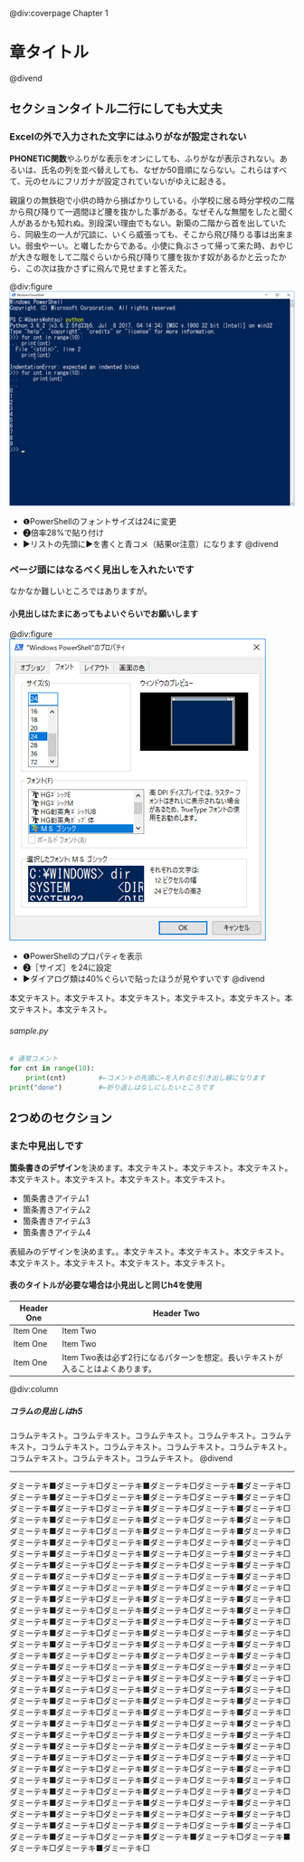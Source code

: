 @div:coverpage
Chapter 1
# 章タイトル
@divend

## セクションタイトル二行にしても大丈夫

### Excelの外で入力された文字にはふりがなが設定されない
**PHONETIC関数**やふりがな表示をオンにしても、ふりがなが表示されない。あるいは、氏名の列を並べ替えしても、なぜか50音順にならない。これらはすべて、元のセルにフリガナが設定されていないがゆえに起きる。

親譲りの無鉄砲で小供の時から損ばかりしている。小学校に居る時分学校の二階から飛び降りて一週間ほど腰を抜かした事がある。なぜそんな無闇をしたと聞く人があるかも知れぬ。別段深い理由でもない。新築の二階から首を出していたら、同級生の一人が冗談に、いくら威張っても、そこから飛び降りる事は出来まい。弱虫やーい。と囃したからである。小使に負ぶさって帰って来た時、おやじが大きな眼をして二階ぐらいから飛び降りて腰を抜かす奴があるかと云ったから、この次は抜かさずに飛んで見せますと答えた。

@div:figure
![](img0/ch0-1-1.png?svgimg=28,70,70)
- ❶PowerShellのフォントサイズは24に変更
- ❷倍率28%で貼り付け
- ▶リストの先頭に▶を書くと青コメ（結果or注意）になります
@divend

### ページ頭にはなるべく見出しを入れたいです
なかなか難しいところではありますが。

#### 小見出しはたまにあってもよいぐらいでお願いします
@div:figure
![](img0/ch0-1-2.png?svgimg=40)
- ❶PowerShellのプロパティを表示
- ❷［サイズ］を24に設定
- ▶ダイアログ類は40%ぐらいで貼ったほうが見やすいです
@divend

本文テキスト。本文テキスト。本文テキスト。本文テキスト。本文テキスト。本文テキスト。本文テキスト。

###### sample.py
```python
# 通常コメント
for cnt in range(10):
    print(cnt)        #←コメントの先頭に←を入れると引き出し線になります
print("done")         #←折り返しはなしにしたいところです
```


## 2つめのセクション

### また中見出しです
**箇条書きのデザイン**を決めます。本文テキスト。本文テキスト。本文テキスト。本文テキスト。本文テキスト。本文テキスト。本文テキスト。

- 箇条書きアイテム1
- 箇条書きアイテム2
- 箇条書きアイテム3
- 箇条書きアイテム4

表組みのデザインを決めます。。本文テキスト。本文テキスト。本文テキスト。本文テキスト。本文テキスト。本文テキスト。本文テキスト。

#### 表のタイトルが必要な場合は小見出しと同じh4を使用
| Header One     | Header Two
|-- |--
| Item One       | Item Two
| Item One       | Item Two
| Item One       | Item Two表は必ず2行になるパターンを想定。長いテキストが入ることはよくあります。

@div:column
##### コラムの見出しはh5
コラムテキスト。コラムテキスト。コラムテキスト。コラムテキスト。コラムテキスト。コラムテキスト。コラムテキスト。コラムテキスト。コラムテキスト。コラムテキスト。コラムテキスト。コラムテキスト。
@divend

---
ダミーテキ■ダミーテキ□ダミーテキ■ダミーテキ□ダミーテキ■ダミーテキ□ダミーテキ■ダミーテキ□ダミーテキ■ダミーテキ□ダミーテキ■ダミーテキ□ダミーテキ■ダミーテキ□ダミーテキ■ダミーテキ□ダミーテキ■ダミーテキ□ダミーテキ■ダミーテキ□ダミーテキ■ダミーテキ□ダミーテキ■ダミーテキ□ダミーテキ■ダミーテキ□ダミーテキ■ダミーテキ□ダミーテキ■ダミーテキ□ダミーテキ■ダミーテキ□ダミーテキ■ダミーテキ□ダミーテキ■ダミーテキ□ダミーテキ■ダミーテキ□ダミーテキ■ダミーテキ□ダミーテキ■ダミーテキ□ダミーテキ■ダミーテキ□ダミーテキ■ダミーテキ□ダミーテキ■ダミーテキ□ダミーテキ■ダミーテキ□ダミーテキ■ダミーテキ□ダミーテキ■ダミーテキ□ダミーテキ■ダミーテキ□ダミーテキ■ダミーテキ□ダミーテキ■ダミーテキ□ダミーテキ■ダミーテキ□ダミーテキ■ダミーテキ□ダミーテキ■ダミーテキ□ダミーテキ■ダミーテキ□ダミーテキ■ダミーテキ□ダミーテキ■ダミーテキ□ダミーテキ■ダミーテキ□ダミーテキ■ダミーテキ□ダミーテキ■ダミーテキ□ダミーテキ■ダミーテキ□ダミーテキ■ダミーテキ□ダミーテキ■ダミーテキ□ダミーテキ■ダミーテキ□ダミーテキ■ダミーテキ□ダミーテキ■ダミーテキ□ダミーテキ■ダミーテキ□ダミーテキ■ダミーテキ□ダミーテキ■ダミーテキ□ダミーテキ■ダミーテキ□ダミーテキ■ダミーテキ□ダミーテキ■ダミーテキ□ダミーテキ■ダミーテキ□ダミーテキ■ダミーテキ□ダミーテキ■ダミーテキ□ダミーテキ■ダミーテキ□ダミーテキ■ダミーテキ□ダミーテキ■ダミーテキ□ダミーテキ■ダミーテキ□ダミーテキ■ダミーテキ□ダミーテキ■ダミーテキ□ダミーテキ■ダミーテキ□ダミーテキ■ダミーテキ□ダミーテキ■ダミーテキ□ダミーテキ■ダミーテキ□ダミーテキ■ダミーテキ□ダミーテキ■ダミーテキ□ダミーテキ■ダミーテキ□ダミーテキ■ダミーテキ□ダミーテキ■ダミーテキ□ダミーテキ■ダミーテキ□ダミーテキ■ダミーテキ□ダミーテキ■ダミーテキ□ダミーテキ■ダミーテキ□ダミーテキ■ダミーテキ□ダミーテキ■ダミーテキ□ダミーテキ■ダミーテキ□ダミーテキ■ダミーテキ□ダミーテキ■ダミーテキ□ダミーテキ■ダミーテキ□ダミーテキ■ダミーテキ□ダミーテキ■ダミーテキ□ダミーテキ■ダミーテキ□ダミーテキ■ダミーテキ□ダミーテキ■ダミーテキ□ダミーテキ■ダミーテキ□ダミーテキ■ダミーテキ□ダミーテキ■ダミーテキ□ダミーテキ■ダミーテキ□ダミーテキ■ダミーテキ□ダミーテキ■ダミーテキ□ダミーテキ■ダミーテキ□ダミーテキ■ダミーテキ□ダミーテキ■ダミーテキ□ダミーテキ■ダミーテキ□ダミーテキ■ダミーテキ■ダミーテキ□ダミーテキ■ダミーテキ□ダミーテキ■ダミーテキ□
